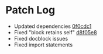 # Patch Log

- Updated dependencies [0f0cdc1](https://github.com/ElfSundae/NIM_iOS_UIKit/commit/0f0cdc11f944543ca11007fc69deb52fb6ab6f82)
- Fixed "block retains self" [d8f05e8](https://github.com/ElfSundae/NIM_iOS_UIKit/commit/d8f05e88473807311bb3cc2ffef3c5448cec3fe7)
- Fixed docblock issues
- Fixed import statements
